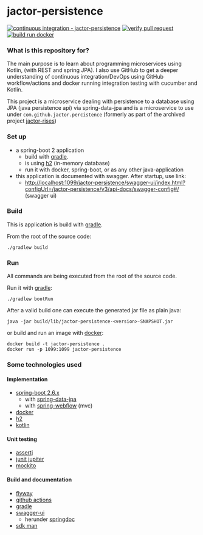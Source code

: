 # jactor-persistence

[![continuous integration - jactor-persistence](https://github.com/jactor-rises/jactor-modules/actions/workflows/persistence-ci.yaml/badge.svg)](https://github.com/jactor-rises/jactor-modules/actions/workflows/persistence-ci.yaml)
[![verify pull request](https://github.com/jactor-rises/jactor-modules/actions/workflows/pr.yaml/badge.svg)](https://github.com/jactor-rises/jactor-modules/actions/workflows/pr.yaml)
[![build run docker](https://github.com/jactor-rises/jactor-modules/actions/workflows/docker-action.yaml/badge.svg)](https://github.com/jactor-rises/jactor-modules/actions/workflows/docker-action.yaml)

### What is this repository for?

The main purpose is to learn about programming microservices using Kotlin, (with REST and spring JPA). I also use GitHub to get a deeper understanding
of continuous integration/DevOps using GitHub workflow/actions and docker running integration testing with cucumber and Kotlin.

This project is a microservice dealing with persistence to a database using JPA (java persistence api) via spring-data-jpa and is a microservice to
use under `com.github.jactor.percistence` (formerly as part of the archived project [jactor-rises](https://github.com/jactor-rises/jactor-rises))

### Set up

* a spring-boot 2 application
    * build with [gradle](https://gradle.org).
    * is using [h2](http://h2database.com) (in-memory database)
    * run it with docker, spring-boot, or as any other java-application
* this application is documented with swagger. After startup, use link:
    * <http://localhost:1099/jactor-persistence/swagger-ui/index.html?configUrl=/jactor-persistence/v3/api-docs/swagger-config#/> (swagger ui)

### Build

This is application is build with [gradle](https://gradle.org).

From the root of the source code:
```
./gradlew build
```
### Run
All commands are being executed from the root of the source code.

Run it with [gradle](https://gradle.org):
```
./gradlew bootRun
```
After a valid build one can execute the generated jar file as plain java:
```
java -jar build/lib/jactor-persistence-<version>-SNAPSHOT.jar
```
or build and run an image with [docker](https://www.docker.com):
```
docker build -t jactor-persistence .
docker run -p 1099:1099 jactor-persistence
```
### Some technologies used

#### Implementation
* [spring-boot 2.6.x](https://spring.io/projects/spring-boot)
    * with [spring-data-jpa](https://spring.io/projects/spring-data-jpa)
    * with [spring-webflow](https://spring.io/projects/spring-webflow) (mvc)
* [docker](https://www.docker.com)
* [h2](http://h2database.com)
* [kotlin](https://kotlinlang.org)

#### Unit testing
* [assertj](https://assertj.github.io/doc/)
* [junit jupiter](https://junit.org/)
* [mockito](http://site.mockito.org)

#### Build and documentation
* [flyway](https://flywaydb.org)
* [github actions](https://docs.github.com/en/actions/learn-github-actions)
* [gradle](https://gradle.org)
* [swagger-ui](https://swagger.io/tools/swagger-ui/)
  * herunder [springdoc](https://springdoc.org)
* [sdk man](https://sdkman.io)
